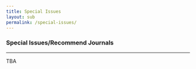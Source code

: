 ```yaml
---
title: Special Issues
layout: sub
permalink: /special-issues/
---
```


<h3>Special Issues/Recommend Journals</h3>
<hr/>
TBA